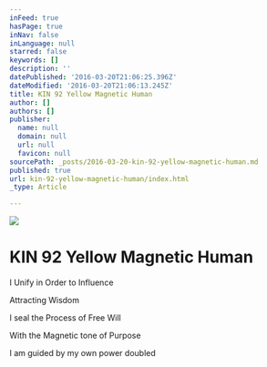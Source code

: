 ```yaml
---
inFeed: true
hasPage: true
inNav: false
inLanguage: null
starred: false
keywords: []
description: ''
datePublished: '2016-03-20T21:06:25.396Z'
dateModified: '2016-03-20T21:06:13.245Z'
title: KIN 92 Yellow Magnetic Human
author: []
authors: []
publisher:
  name: null
  domain: null
  url: null
  favicon: null
sourcePath: _posts/2016-03-20-kin-92-yellow-magnetic-human.md
published: true
url: kin-92-yellow-magnetic-human/index.html
_type: Article

---
```

![](https://the-grid-user-content.s3-us-west-2.amazonaws.com/bda50ba7-e8d5-4b60-ab71-0db4762f65c0.png)

# KIN 92 Yellow Magnetic Human

I Unify in Order to Influence

Attracting Wisdom

I seal the Process of Free Will

With the Magnetic tone of Purpose

I am guided by my own power doubled